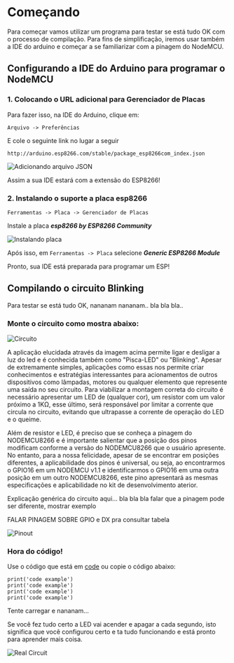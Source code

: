 # Começando 

Para começar vamos utilizar um programa para testar se está tudo OK com o processo de compilação. Para fins de simplificação, iremos usar também a IDE do arduino e começar a se familiarizar com a pinagem do NodeMCU.

## Configurando a IDE do Arduino para programar o NodeMCU 

### 1. Colocando o URL adicional para Gerenciador de Placas

Para fazer isso, na IDE do Arduino, clique em:

```Arquivo -> Preferências```

E cole o seguinte link no lugar a seguir

```http://arduino.esp8266.com/stable/package_esp8266com_index.json```

![Adicionando arquivo JSON](assets/JSON.png)

Assim a sua IDE estará com a extensão do ESP8266!

### 2. Instalando o suporte a placa esp8266

```Ferramentas -> Placa -> Gerenciador de Placas``` 

Instale a placa _**esp8266 by ESP8266 Community**_

![Instalando placa](assets/board.png)

Após isso, em ```Ferramentas -> Placa``` selecione _**Generic ESP8266 Module**_

Pronto, sua IDE está preparada para programar um ESP!

## Compilando o circuito Blinking

Para testar se está tudo OK, nananam nananam.. bla bla bla..

### Monte o circuito como mostra abaixo:

![Circuito](assets/protoboard.png)

A aplicação elucidada através da imagem acima permite ligar e desligar a luz do led e é conhecida também como "Pisca-LED" ou "Blinking". Apesar de extremamente simples, aplicações como essas nos permite criar conhecimentos e estratégias interessantes para acionamentos de outros dispositivos como lâmpadas, motores ou qualquer elemento que represente uma saída no seu circuito. Para viabilizar a montagem correta do circuito é necessário apresentar um LED de (qualquer cor), um resistor com um valor próximo a 1KΩ, esse último, será responsável por limitar a corrente que circula no circuito, evitando que ultrapasse a corrente de operação do LED e o queime. 

Além de resistor e LED, é preciso que se conheça a pinagem do NODEMCU8266 e é importante salientar que a posição dos pinos modificam conforme a versão do NODEMCU8266 que o usuário apresente. No entanto, para a nossa felicidade, apesar de se encontrar em posições diferentes, a aplicabilidade dos pinos é universal, ou seja, ao encontrarmos o GPIO16 em um NODEMCU v1.1 e identificarmos o GPIO16 em uma outra posição em um outro NODEMCU8266, este pino apresentará as mesmas especificações e aplicabilidade no kit de desenvolvimento aterior.

Explicação genérica do circuito aqui... bla bla bla falar que a pinagem pode ser diferente, mostrar exemplo

FALAR PINAGEM SOBRE GPIO e DX pra consultar tabela

![Pinout](assets/pinoutv3.png)

### Hora do código!

Use o código que está em [code](code) ou copie o código abaixo:

```
print('code example')
print('code example')
print('code example')
print('code example')
```

Tente carregar e nananam...

Se você fez tudo certo a LED vai acender e apagar a cada segundo, isto significa que você configurou certo e ta tudo funcionando e está pronto para aprender mais coisa.


![Real Circuit](assets/circuit.gif)
